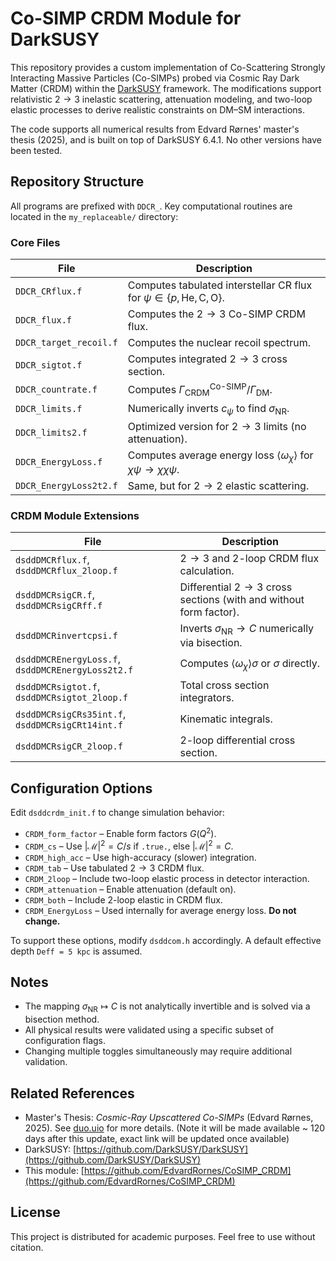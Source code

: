 # Co-SIMP CRDM Module for DarkSUSY

This repository provides a custom implementation of Co-Scattering Strongly Interacting Massive Particles (Co-SIMPs) probed via Cosmic Ray Dark Matter (CRDM) within the [DarkSUSY](http://www.darksusy.org) framework. The modifications support relativistic $2\to3$ inelastic scattering, attenuation modeling, and two-loop elastic processes to derive realistic constraints on DM–SM interactions.

The code supports all numerical results from Edvard Rørnes' master's thesis (2025), and is built on top of DarkSUSY 6.4.1. No other versions have been tested.

## Repository Structure

All programs are prefixed with `DDCR_`. Key computational routines are located in the `my_replaceable/` directory:

### Core Files
| File                              | Description                                                        |
|-----------------------------------|--------------------------------------------------------------------|
| `DDCR_CRflux.f`                  | Computes tabulated interstellar CR flux for $\psi \in \{p, \text{He}, \text{C}, \text{O}\}$. |
| `DDCR_flux.f`                    | Computes the $2\to3$ Co-SIMP CRDM flux.                                |
| `DDCR_target_recoil.f`           | Computes the nuclear recoil spectrum.                              |
| `DDCR_sigtot.f`                  | Computes integrated $2\to3$ cross section.                             |
| `DDCR_countrate.f`               | Computes $\Gamma_\text{CRDM}^\text{Co-SIMP} / \Gamma_\text{DM}$.   |
| `DDCR_limits.f`                  | Numerically inverts $c_\psi$ to find $\sigma_\text{NR}$.           |
| `DDCR_limits2.f`                 | Optimized version for $2\to3$ limits (no attenuation).                 |
| `DDCR_EnergyLoss.f`              | Computes average energy loss $\langle \omega_\chi \rangle$ for $\chi\psi \rightarrow \chi\chi\psi$. |
| `DDCR_EnergyLoss2t2.f`           | Same, but for $2\to2$ elastic scattering.                              |

### CRDM Module Extensions
| File                                    | Description |
|-----------------------------------------|-------------|
| `dsddDMCRflux.f`, `dsddDMCRflux_2loop.f` | $2\to3$ and 2-loop CRDM flux calculation. |
| `dsddDMCRsigCR.f`, `dsddDMCRsigCRff.f`  | Differential $2\to3$ cross sections (with and without form factor). |
| `dsddDMCRinvertcpsi.f`                  | Inverts $\sigma_\text{NR} \to C$ numerically via bisection. |
| `dsddDMCREnergyLoss.f`, `dsddDMCREnergyLoss2t2.f` | Computes $\langle \omega_\chi \rangle\sigma$ or $\sigma$ directly. |
| `dsddDMCRsigtot.f`, `dsddDMCRsigtot_2loop.f` | Total cross section integrators. |
| `dsddDMCRsigCRs35int.f`, `dsddDMCRsigCRt14int.f` | Kinematic integrals. |
| `dsddDMCRsigCR_2loop.f`                | 2-loop differential cross section. |

## Configuration Options

Edit `dsddcrdm_init.f` to change simulation behavior:

- `CRDM_form_factor` – Enable form factors $G(Q^2)$.
- `CRDM_cs` – Use $|\mathcal{M}|^2 = C/s$ if `.true.`, else $|\mathcal{M}|^2 = C$.
- `CRDM_high_acc` – Use high-accuracy (slower) integration.
- `CRDM_tab` – Use tabulated $2\to3$ CRDM flux.
- `CRDM_2loop` – Include two-loop elastic process in detector interaction.
- `CRDM_attenuation` – Enable attenuation (default on).
- `CRDM_both` – Include 2-loop elastic in CRDM flux.
- `CRDM_EnergyLoss` – Used internally for average energy loss. **Do not change.**

To support these options, modify `dsddcom.h` accordingly. A default effective depth `Deff = 5 kpc` is assumed.

## Notes

- The mapping $\sigma_\text{NR} \mapsto C$ is not analytically invertible and is solved via a bisection method.
- All physical results were validated using a specific subset of configuration flags.
- Changing multiple toggles simultaneously may require additional validation.

## Related References

- Master's Thesis: *Cosmic-Ray Upscattered Co-SIMPs* (Edvard Rørnes, 2025). See [duo.uio](https://www.duo.uio.no/handle/10852/14/discover?query=Cosmic-ray+boosted+Co-SIMPs&sort_by=dc.date.issued_dt&order=DESC&rpp=100&filtertype=type&filter_relational_operator=equals&filter=Masteroppgave) for more details. (Note it will be made available ~ 120 days after this update, exact link will be updated once available)
- DarkSUSY: [https://github.com/DarkSUSY/DarkSUSY](https://github.com/DarkSUSY/DarkSUSY)
- This module: [https://github.com/EdvardRornes/CoSIMP_CRDM](https://github.com/EdvardRornes/CoSIMP_CRDM)

## License

This project is distributed for academic purposes. Feel free to use without citation.
